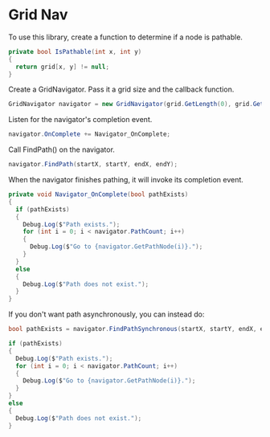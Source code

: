 # Grid Nav

To use this library, create a function to determine if a node is pathable.

```c#
private bool IsPathable(int x, int y)
{
  return grid[x, y] != null;
}
```



Create a GridNavigator. Pass it a grid size and the callback function.

```c#
GridNavigator navigator = new GridNavigator(grid.GetLength(0), grid.GetLength(1), IsPathable);
```



Listen for the navigator's completion event.

```c#
navigator.OnComplete += Navigator_OnComplete;
```



Call FindPath() on the navigator.

```c#
navigator.FindPath(startX, startY, endX, endY);
```



When the navigator finishes pathing, it will invoke its completion event.

```c#
private void Navigator_OnComplete(bool pathExists)
{
  if (pathExists)
  {
    Debug.Log($"Path exists.");
    for (int i = 0; i < navigator.PathCount; i++)
    {
      Debug.Log($"Go to {navigator.GetPathNode(i)}.");
    }
  }
  else
  {
    Debug.Log($"Path does not exist.");
  }
}
```



If you don't want path asynchronously, you can instead do:

```c#
bool pathExists = navigator.FindPathSynchronous(startX, startY, endX, endY);

if (pathExists)
{
  Debug.Log($"Path exists.");
  for (int i = 0; i < navigator.PathCount; i++)
  {
    Debug.Log($"Go to {navigator.GetPathNode(i)}.");
  }
}
else
{
  Debug.Log($"Path does not exist.");
}
```